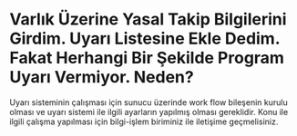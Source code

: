 # Varlık Üzerine Yasal Takip Bilgilerini Girdim. Uyarı Listesine Ekle Dedim. Fakat Herhangi Bir Şekilde Program Uyarı Vermiyor. Neden?

Uyarı sisteminin çalışması için sunucu üzerinde work flow bileşenin kurulu olması ve uyarı sistemi ile ilgili ayarların yapılmış olması gereklidir. Konu ile ilgili çalışma yapılması için bilgi-işlem biriminiz ile iletişime geçmelisiniz.

